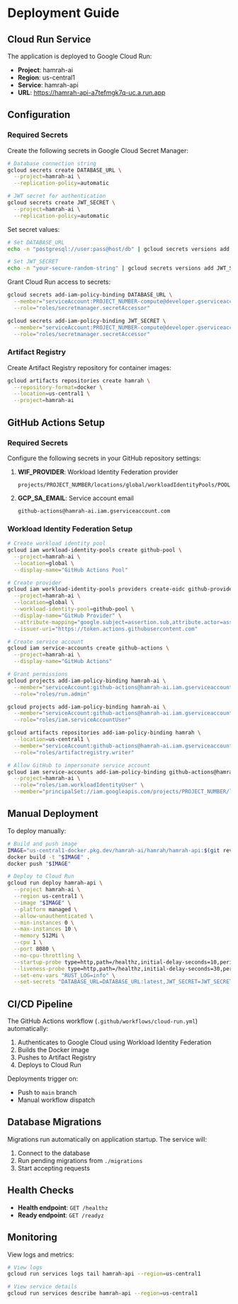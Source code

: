 # Deployment Guide

## Cloud Run Service

The application is deployed to Google Cloud Run:

- **Project**: hamrah-ai
- **Region**: us-central1
- **Service**: hamrah-api
- **URL**: https://hamrah-api-a7tefmgk7q-uc.a.run.app

## Configuration

### Required Secrets

Create the following secrets in Google Cloud Secret Manager:

```bash
# Database connection string
gcloud secrets create DATABASE_URL \
  --project=hamrah-ai \
  --replication-policy=automatic

# JWT secret for authentication
gcloud secrets create JWT_SECRET \
  --project=hamrah-ai \
  --replication-policy=automatic
```

Set secret values:

```bash
# Set DATABASE_URL
echo -n "postgresql://user:pass@host/db" | gcloud secrets versions add DATABASE_URL --data-file=-

# Set JWT_SECRET
echo -n "your-secure-random-string" | gcloud secrets versions add JWT_SECRET --data-file=-
```

Grant Cloud Run access to secrets:

```bash
gcloud secrets add-iam-policy-binding DATABASE_URL \
  --member="serviceAccount:PROJECT_NUMBER-compute@developer.gserviceaccount.com" \
  --role="roles/secretmanager.secretAccessor"

gcloud secrets add-iam-policy-binding JWT_SECRET \
  --member="serviceAccount:PROJECT_NUMBER-compute@developer.gserviceaccount.com" \
  --role="roles/secretmanager.secretAccessor"
```

### Artifact Registry

Create Artifact Registry repository for container images:

```bash
gcloud artifacts repositories create hamrah \
  --repository-format=docker \
  --location=us-central1 \
  --project=hamrah-ai
```

## GitHub Actions Setup

### Required Secrets

Configure the following secrets in your GitHub repository settings:

1. **WIF_PROVIDER**: Workload Identity Federation provider
   ```
   projects/PROJECT_NUMBER/locations/global/workloadIdentityPools/POOL_ID/providers/PROVIDER_ID
   ```

2. **GCP_SA_EMAIL**: Service account email
   ```
   github-actions@hamrah-ai.iam.gserviceaccount.com
   ```

### Workload Identity Federation Setup

```bash
# Create workload identity pool
gcloud iam workload-identity-pools create github-pool \
  --project=hamrah-ai \
  --location=global \
  --display-name="GitHub Actions Pool"

# Create provider
gcloud iam workload-identity-pools providers create-oidc github-provider \
  --project=hamrah-ai \
  --location=global \
  --workload-identity-pool=github-pool \
  --display-name="GitHub Provider" \
  --attribute-mapping="google.subject=assertion.sub,attribute.actor=assertion.actor,attribute.repository=assertion.repository" \
  --issuer-uri="https://token.actions.githubusercontent.com"

# Create service account
gcloud iam service-accounts create github-actions \
  --project=hamrah-ai \
  --display-name="GitHub Actions"

# Grant permissions
gcloud projects add-iam-policy-binding hamrah-ai \
  --member="serviceAccount:github-actions@hamrah-ai.iam.gserviceaccount.com" \
  --role="roles/run.admin"

gcloud projects add-iam-policy-binding hamrah-ai \
  --member="serviceAccount:github-actions@hamrah-ai.iam.gserviceaccount.com" \
  --role="roles/iam.serviceAccountUser"

gcloud artifacts repositories add-iam-policy-binding hamrah \
  --location=us-central1 \
  --member="serviceAccount:github-actions@hamrah-ai.iam.gserviceaccount.com" \
  --role="roles/artifactregistry.writer"

# Allow GitHub to impersonate service account
gcloud iam service-accounts add-iam-policy-binding github-actions@hamrah-ai.iam.gserviceaccount.com \
  --project=hamrah-ai \
  --role="roles/iam.workloadIdentityUser" \
  --member="principalSet://iam.googleapis.com/projects/PROJECT_NUMBER/locations/global/workloadIdentityPools/github-pool/attribute.repository/YOUR_GITHUB_USERNAME/hamrah-api"
```

## Manual Deployment

To deploy manually:

```bash
# Build and push image
IMAGE="us-central1-docker.pkg.dev/hamrah-ai/hamrah/hamrah-api:$(git rev-parse --short HEAD)"
docker build -t "$IMAGE" .
docker push "$IMAGE"

# Deploy to Cloud Run
gcloud run deploy hamrah-api \
  --project hamrah-ai \
  --region us-central1 \
  --image "$IMAGE" \
  --platform managed \
  --allow-unauthenticated \
  --min-instances 0 \
  --max-instances 10 \
  --memory 512Mi \
  --cpu 1 \
  --port 8080 \
  --no-cpu-throttling \
  --startup-probe type=http,path=/healthz,initial-delay-seconds=10,period-seconds=10,timeout-seconds=3 \
  --liveness-probe type=http,path=/healthz,initial-delay-seconds=30,period-seconds=30,timeout-seconds=3 \
  --set-env-vars "RUST_LOG=info" \
  --set-secrets "DATABASE_URL=DATABASE_URL:latest,JWT_SECRET=JWT_SECRET:latest"
```

## CI/CD Pipeline

The GitHub Actions workflow (`.github/workflows/cloud-run.yml`) automatically:

1. Authenticates to Google Cloud using Workload Identity Federation
2. Builds the Docker image
3. Pushes to Artifact Registry
4. Deploys to Cloud Run

Deployments trigger on:
- Push to `main` branch
- Manual workflow dispatch

## Database Migrations

Migrations run automatically on application startup. The service will:
1. Connect to the database
2. Run pending migrations from `./migrations`
3. Start accepting requests

## Health Checks

- **Health endpoint**: `GET /healthz`
- **Ready endpoint**: `GET /readyz`

## Monitoring

View logs and metrics:

```bash
# View logs
gcloud run services logs tail hamrah-api --region=us-central1

# View service details
gcloud run services describe hamrah-api --region=us-central1
```
